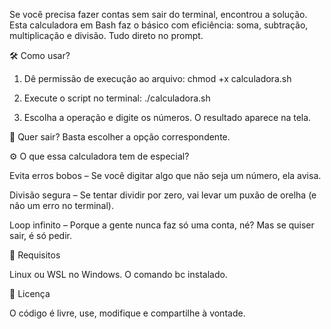 Se você precisa fazer contas sem sair do terminal, encontrou a solução. Esta calculadora em Bash faz o básico com eficiência: soma, subtração, multiplicação e divisão. Tudo direto no prompt.


🛠 Como usar?

1. Dê permissão de execução ao arquivo:
chmod +x calculadora.sh

2. Execute o script no terminal:
./calculadora.sh

3. Escolha a operação e digite os números. O resultado aparece na tela.

📌 Quer sair? Basta escolher a opção correspondente.


⚙️ O que essa calculadora tem de especial?

Evita erros bobos – Se você digitar algo que não seja um número, ela avisa.

Divisão segura – Se tentar dividir por zero, vai levar um puxão de orelha (e não um erro no terminal).

Loop infinito – Porque a gente nunca faz só uma conta, né? Mas se quiser sair, é só pedir.


🔗 Requisitos

Linux ou WSL no Windows.
O comando bc instalado.


📜 Licença

O código é livre, use, modifique e compartilhe à vontade. 
